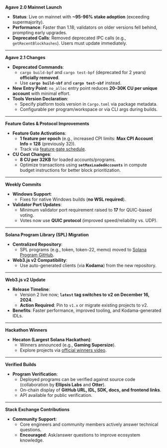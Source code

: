 **Agave 2.0 Mainnet Launch**  
- **Status**: Live on mainnet with **~95-96% stake adoption** (exceeding supermajority).  
- **Performance**: Faster than 1.18; validators on older versions fell behind, prompting early upgrades.  
- **Deprecated Calls**: Removed deprecated IPC calls (e.g., `getRecentBlockhashes`). Users must update immediately.  

---

**Agave 2.1 Changes**  
- **Deprecated Commands**:  
  - `cargo build-bpf` and `cargo test-bpf` (deprecated for 2 years) **officially removed**.  
  - Use **`cargo build-sbf`** and **`cargo test-sbf`** instead.  
- **New Entry Point**: `no_alloc` entry point reduces **20–30K CU per unique account** with minimal effort.  
- **Tools Version Declaration**:  
  - Specify platform tools version in `Cargo.toml` via package metadata.  
  - Configurable per program/workspace or via CLI args during builds.  

---

**Feature Gates & Protocol Improvements**  
- **Feature Gate Activations**:  
  - **1 feature per epoch** (e.g., increased CPI limits: **Max CPI Account Info = 128** (previously 32)).  
  - Track via [feature gate schedule](https://docs.solana.com/implemented-proposals/feature-gates).  
- **CU Cost Changes**:  
  - **8 CU per 32KB** for loaded accounts/programs.  
  - Optimize transactions using **`setMaxLoadedAccounts`** in compute budget instructions for better block prioritization.  

---

**Weekly Commits**  
- **Windows Support**:  
  - Fixes for native Windows builds (**no WSL required**).  
- **Validator Port Updates**:  
  - Minimum validator port requirement raised to **17** for QUIC-based voting.  
  - Votes now use **QUIC protocol** (improved speed/reliability vs. UDP).  

---

**Solana Program Library (SPL) Migration**  
- **Centralized Repository**:  
  - SPL programs (e.g., token, token-22, memo) moved to [Solana Program GitHub](https://github.com/solana-program).  
- **Web3.js v2 Compatibility**:  
  - Use auto-generated clients (via **Kodama**) from the new repository.  

---

**Web3.js v2 Update**  
- **Release Timeline**:  
  - Version 2 live now; **`latest` tag switches to v2 on December 16, 2024**.  
  - **Action Required**: Pin to `v1.x` or migrate existing projects to v2.  
- **Benefits**: Faster performance, improved tooling, and Kodama-generated IDLs.  

---

**Hackathon Winners**  
- **Hecaton (Largest Solana Hackathon)**:  
  - Winners announced (e.g., **Gaming Supersize**).  
  - Explore projects via [official winners video](https://solana.com/hecaton-winners).  

---

**Verified Builds**  
- **Program Verification**:  
  - Deployed programs can be verified against source code (collaboration by **Ellipsis Labs** and **Otter**).  
  - On-chain display of **GitHub URL, IDL, SDK, docs, and frontend links**.  
  - API available for public verification.  

---

**Stack Exchange Contributions**  
- **Community Support**:  
  - Core engineers and community members actively answer technical questions.  
  - **Encouraged**: Ask/answer questions to improve ecosystem knowledge.